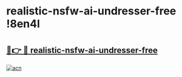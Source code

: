 # realistic-nsfw-ai-undresser-free !8en4l

# <h2><a href="https://7v3vzd.esa.edu.pl?title=realistic-nsfw-ai-undresser-free&ref=8en4l">🔗👉 🔴 realistic-nsfw-ai-undresser-free</a></h2>

[![acn](https://github.com/user-attachments/assets/0f9c940e-d8b0-45ae-aac7-cd30a18b3e1c)](https://7v3vzd.esa.edu.pl?title=realistic-nsfw-ai-undresser-free&ref=8en4l)

